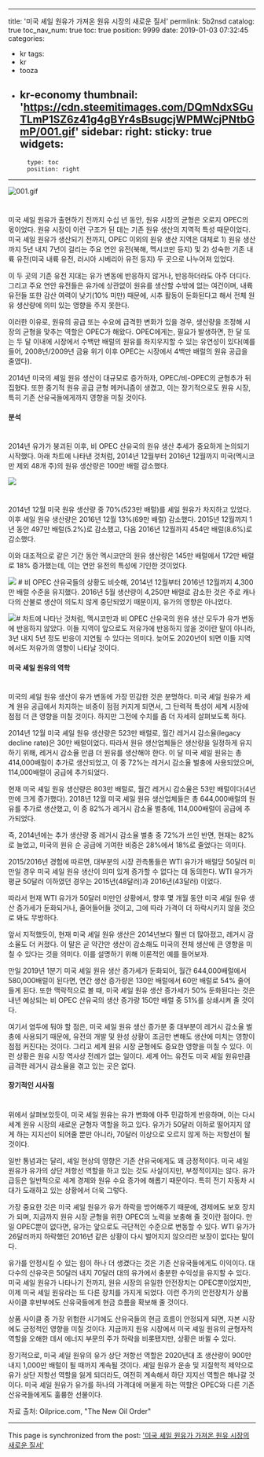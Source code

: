 
---
title: '미국 셰일 원유가 가져온 원유 시장의 새로운 질서'
permlink: 5b2nsd
catalog: true
toc_nav_num: true
toc: true
position: 9999
date: 2019-01-03 07:32:45
categories:
- kr
tags:
- kr
- tooza
- kr-economy
thumbnail: 'https://cdn.steemitimages.com/DQmNdxSGuTLmP1SZ6z41g4gBYr4sBsugcjWPMWcjPNtbGmP/001.gif'
sidebar:
    right:
        sticky: true
widgets:
    -
        type: toc
        position: right
---


![001.gif](https://cdn.steemitimages.com/DQmNdxSGuTLmP1SZ6z41g4gBYr4sBsugcjWPMWcjPNtbGmP/001.gif)
#
미국 셰일 원유가 출현하기 전까지 수십 년 동안, 원유 시장의 균형은 오로지 OPEC의 몫이었다. 원유 시장이 이런 구조가 된 데는 기존 원유 생산의 지역적 특성 때문이었다. 미국 셰일 원유가 생산되기 전까지, OPEC 이외의 원유 생산 지역은 대체로 1) 원유 생산까지 5년 내지 7년이 걸리는 주요 연안 유전(북해, 멕시코만 등지) 및 2) 성숙한 기존 내륙 유전(미국 내륙 유전, 러시아 시베리아 유전 등지) 두 곳으로 나누어져 있었다.

이 두 곳의 기존 유전 지대는 유가 변동에 반응하지 않거나, 반응하더라도 아주 더디다. 그리고 주요 연안 유전들은 유가에 상관없이 원유를 생산할 수밖에 없는 여건이며, 내륙 유전들 또한 감산 여력이 낮기(10% 미만) 때문에, 시추 활동이 둔화된다고 해서 전체 원유 생산량에 의미 있는 영향을 주지 못한다.

​이러한 이유로, 원유의 공급 또는 수요에 급격한 변화가 있을 경우, 생산량을 조정해 시장의 균형을 맞추는 역할은 OPEC가 해왔다. OPEC에게는, 필요가 발생하면, 한 달 또는 두 달 이내에 시장에서 수백만 배럴의 원유를 좌지우지할 수 있는 유연성이 있다(예를 들어, 2008년/2009년 금융 위기 이후 OPEC는 시장에서 4백만 배럴의 원유 공급을 줄였다).

​2014년 미국의 셰일 원유 생산이 대규모로 증가하자, OPEC/비-OPEC의 균형추가 뒤집혔다. 또한 중기적 원유 공급 균형 메커니즘이 생겼고, 이는 장기적으로도 원유 시장, 특히 기존 산유국들에게까지 영향을 미칠 것이다.

#### 분석
#
2014년 유가가 붕괴된 이후, 비 OPEC 산유국의 원유 생산 추세가 중요하게 논의되기 시작했다. 아래 차트에 나타낸 것처럼, 2014년 12월부터 2016년 12월까지 미국(멕시코만 제외 48개 주)의 원유 생산량은 100만 배럴 감소했다.

![](https://cdn.steemitimages.com/DQmQndEsLMbHsieFBkkwEYExwEv7coFChMh1WGpnMqcigbP/image.png)
#
2014년 12월 미국 원유 생산량 중 70%(523만 배럴)를 셰일 원유가 차지하고 있었다. 이후 셰일 원유 생산량은 2016년 12월 13%(69만 배럴) 감소했다. 2015년 12월까지 1년 동안 497만 배럴(5.2%)로 감소했고, 다음 2016년 12월까지 454만 배럴(8.6%)로 감소했다.

이와 대조적으로 같은 기간 동안 멕시코만의 원유 생산량은 145만 배럴에서 172만 배럴로 18% 증가했는데, 이는 연안 유전의 특성에 기인한 것이었다.

![](https://cdn.steemitimages.com/DQmVd5JfxremJTThhAusJJWAbiTjcGgh2ug7W5LpkuZAdSB/image.png)
#​
비 OPEC 산유국들의 상황도 비슷해, 2014년 12월부터 2016년 12월까지 4,300만 배럴 수준을 유지했다. 2016년 5월 생산량이 4,250만 배럴로 감소한 것은 주로 캐나다의 산불로 생산이 의도치 않게 중단되었기 때문이지, 유가의 영향은 아니었다.

![](https://cdn.steemitimages.com/DQmTN4UxU4ZMG55WWQ2rKVH9qNfbwdTTJJKQssyknmnVppF/image.png)
​#
차트에 나타난 것처럼, 멕시코만과 비 OPEC 산유국의 원유 생산 모두가 유가 변동에 반응하지 않았다. 이들 지역이 앞으로도 저유가에 반응하지 않을 것이란 말이 아니라, 3년 내지 5년 정도 반응이 지연될 수 있다는 의미다. 늦어도 2020년이 되면 이들 지역에서도 저유가의 영향이 나타날 것이다.

#### 미국 셰일 원유의 역학
#
​미국의 셰일 원유 생산이 유가 변동에 가장 민감한 것은 분명하다. 미국 셰일 원유가 세계 원유 공급에서 차지하는 비중이 점점 커지게 되면서, 그 탄력적 특성이 세계 시장에 점점 더 큰 영향을 미칠 것이다. 하지만 그전에 수치를 좀 더 자세히 살펴보도록 하다.

2014년 12월 미국 셰일 원유 생산량은 523만 배럴로, 월간 레거시 감소율(legacy decline rate)은 30만 배럴이었다. 따라서 원유 생산업체들은 생산량을 일정하게 유지하기 위해, 레거시 감소율 만큼 더 원유를 생산해야 한다. 이 달 미국 셰일 원유는 총 414,000배럴이 추가로 생산되었고, 이 중 72%는 레거시 감소율 벌충에 사용되었으며, 114,000배럴이 공급에 추가되었다.

​현재 미국 셰일 원유 생산량은 803만 배럴로, 월간 레거시 감소율은 53만 배럴이다(4년 만에 크게 증가했다). 2018년 12월 미국 셰일 원유 생산업체들은 총 644,000배럴의 원유를 추가로 생산했고, 이 중 82%가 레거시 감소율 벌충에, 114,000배럴이 공급에 추가되었다.

​즉, 2014년에는 추가 생산량 중 레거시 감소율 벌충 중 72%가 쓰인 반면, 현재는 82%로 늘었고, 미국의 원유 순 공급에 기여한 비중은 28%에서 18%로 줄었다는 의미다.

2015/2016년 경험에 따르면, 대부분의 시장 관측통들은 WTI 유가가 배럴당 50달러 미만일 경우 미국 셰일 원유 생산이 의미 있게 증가할 수 없다는 데 동의한다. WTI 유가가 평균 50달러 이하였던 경우는 2015년(48달러)과 2016년(43달러) 이었다.

​따라서 현재 WTI 유가가 50달러 미만인 상황에서, 향후 몇 개월 동안 미국 셰일 원유 생산 증가세가 둔화되거나, 줄어들어들 것이고, 그에 따라 가격이 더 하락시키지 않을 것으로 봐도 무방하다.

앞서 지적했듯이, 현재 미국 셰일 원유 생산은 2014년보다 훨씬 더 많아졌고, 레거시 감소율도 더 커졌다. 이 말은 곧 약간만 생산이 감소해도 미국의 전체 생산에 큰 영향을 미칠 수 있다는 것을 의미다. 이를 설명하기 위해 이론적인 예를 들어보자.

만일 2019년 1분기 미국 셰일 원유 생산 증가세가 둔화되어, 월간 644,000배럴에서 580,000배럴이 된다면, 연간 생산 증가량은 130만 배럴에서 60만 배럴로 54% 줄어들게 된다. 또한 맥락적으로 볼 때, 미국 셰일 원유 생산 증가세가 50% 둔화된다는 것은 내년 예상되는 비 OPEC 산유국의 생산 증가량 150만 배럴 중 51%를 상쇄시켜 줄 것이다.

​여기서 염두에 둬야 할 점은, 미국 셰일 원유 생산 증가분 중 대부분이 레거시 감소율 벌충에 사용되기 때문에, 유전의 개발 및 완성 상황이 조금만 변해도 생산에 미치는 영향이 점점 커진다는 것이다. 그리고 세계 원유 시장 균형에도 중요한 영향을 미칠 수 있다. 이런 상황은 원유 시장 역사상 전례가 없는 일이다. 세계 어느 유전도 미국 셰일 원유만큼 급격한 레거시 감소율을 겪고 있는 곳은 없다.

#### ​장기적인 시사점
#
​위에서 살펴보았듯이, 미국 셰일 원유는 유가 변화에 아주 민감하게 반응하며, 이는 다시 세계 원유 시장의 새로운 균형자 역할을 하고 있다. 유가가 50달러 이하로 떨어지지 않게 하는 지지선이 되어줄 뿐만 아니라, 70달러 이상으로 오르지 않게 하는 저항선이 될 것이다.

​일반 통념과는 달리, 셰일 현상의 영향은 기존 산유국에게도 꽤 긍정적이다. 미국 셰일 원유가 유가의 상단 저항선 역할을 하고 있는 것도 사실이지만, 부정적이지는 않다. 유가 급등은 일반적으로 세계 경제와 원유 수요 증가에 해롭기 때문이다. 특히 전기 자동차 시대가 도래하고 있는 상황에서 더욱 그렇다.

​가장 중요한 것은 미국 셰일 원유가 유가 하락을 방어해주기 때문에, 경제에도 보호 장치가 되며, 지금까지 원유 시장 균형을 위한 OPEC의 노력을 보충해 줄 것이란 점이다. 만일 OPEC뿐이 없다면, 유가는 앞으로도 극단적인 수준으로 변동할 수 있다. WTI 유가가 26달러까지 하락했던 2016년 같은 상황이 다시 벌어지지 않으리란 보장이 없다는 말이다.

​유가를 안정시킬 수 있는 힘이 하나 더 생겼다는 것은 기존 산유국들에게도 이익이다. 대다수의 산유국은 50달러 내지 70달러 대의 유가에서 충분한 수익성을 유지할 수 있다. 미국 셰일 원유가 나타나기 전까지, 원유 시장의 유일한 안전장치는 OPEC뿐이었지만, 이제 미국 셰일 원유라는 또 다른 장치를 가지게 되었다. 이런 주가의 안전장치가 상품 사이클 후반부에도 산유국들에게 현금 흐름을 확보해 줄 것이다.

​상품 사이클 중 가장 위험한 시기에도 산유국들의 현금 흐름이 안정되게 되면, 자본 시장에도 긍정적인 영향을 미칠 것이다. 지금까지 원유 시장에서 미국 셰일 원유의 균형자적 역할을 오해한 데서 에너지 부문의 주가 하락을 비롯됐지만, 상황은 바뀔 수 있다.

장기적으로, 미국 셰일 원유의 유가 상단 저항선 역할은 2020년대 초 생산량이 900만 내지 1,000만 배럴이 될 때까지 계속될 것이다. 셰일 원유가 운송 및 지질학적 제약으로 유가 상단 저항선 역할을 잃게 되더라도, 여전히 계속해서 하단 지지선 역할은 해나갈 것이다. 미국 셰일 원유가 유가를 하나의 가격대에 머물게 하는 역할은 OPEC와 다른 기존 산유국들에게도 훌륭한 선물이다.

​자료 출처: Oilprice.com, "The New Oil Order"

- - -

This page is synchronized from the post: ['미국 셰일 원유가 가져온 원유 시장의 새로운 질서'](https://steemit.com/@pius.pius/5b2nsd)
